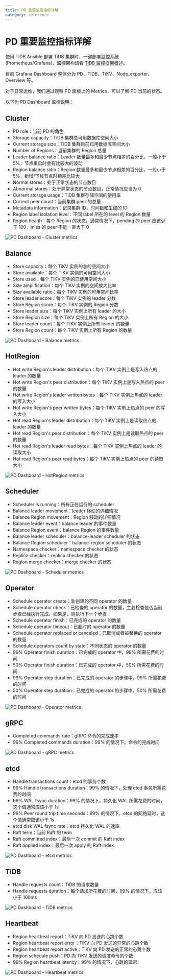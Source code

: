```yaml
---
title: PD 重要监控指标详解
category: reference
---
```


# PD 重要监控指标详解

使用 TiDB Ansible 部署 TiDB 集群时，一键部署监控系统 (Prometheus/Grafana)，监控架构请看 [TiDB 监控框架概述](/tidb-monitoring-framework.md)。

目前 Grafana Dashboard 整体分为 PD、TiDB、TiKV、Node\_exporter、Overview 等。

对于日常运维，我们通过观察 PD 面板上的 Metrics，可以了解 PD 当前的状态。

以下为 PD Dashboard 监控说明：

## Cluster

- PD role：当前 PD 的角色
- Storage capacity：TiDB 集群总可用数据库空间大小
- Current storage size：TiDB 集群目前已用数据库空间大小
- Number of Regions：当前集群的 Region 总量
- Leader balance ratio：Leader 数量最多和最少节点相差的百分比，一般小于 5%，节点重启时会有比较大的波动
- Region balance ratio：Region 数量最多和最少节点相差的百分比，一般小于 5%，新增/下线节点时相差比较大
- Normal stores：处于正常状态的节点数目
- Abnormal stores：处于异常状态的节点数目，正常情况应当为 0
- Current storage usage：TiDB 集群存储空间的使用率
- Current peer count：当前集群 peer 的总量
- Metadata information：记录集群 ID，时间戳和生成的 ID
- Region label isolation level：不同 label 所在的 level 的 Region 数量
- Region health：每个 Region 的状态，通常情况下，pending 的 peer 应该少于 100，miss 的 peer 不能一直大于 0

![PD Dashboard - Cluster metrics](/media/pd-dashboard-cluster.png)

## Balance

- Store capacity：每个 TiKV 实例的总的空间大小
- Store available：每个 TiKV 实例的可用空间大小
- Store used：每个 TiKV 实例的已使用空间大小
- Size amplification：每个 TiKV 实例的空间放大比率
- Size available ratio：每个 TiKV 实例的可用空间比率
- Store leader score：每个 TiKV 实例的 leader 分数
- Store Region score：每个 TiKV 实例的 Region 分数
- Store leader size：每个 TiKV 实例上所有 leader 的大小
- Store Region size：每个 TiKV 实例上所有 Region 的大小
- Store leader count：每个 TiKV 实例上所有 leader 的数量
- Store Region count：每个 TiKV 实例上所有 Region 的数量

![PD Dashboard - Balance metrics](/media/pd-dashboard-balance.png)

## HotRegion

- Hot write Region's leader distribution：每个 TiKV 实例上是写入热点的 leader 的数量
- Hot write Region's peer distribution：每个 TiKV 实例上是写入热点的 peer 的数量
- Hot write Region's leader written bytes：每个 TiKV 实例上热点的 leader 的写入大小
- Hot write Region's peer written bytes：每个 TiKV 实例上热点的 peer 的写入大小
- Hot read Region's leader distribution：每个 TiKV 实例上是读取热点的 leader 的数量
- Hot read Region's peer distribution：每个 TiKV 实例上是读取热点的 peer 的数量
- Hot read Region's leader read bytes：每个 TiKV 实例上热点的 leader 的读取大小
- Hot read Region's peer read bytes：每个 TiKV 实例上热点的 peer 的读取大小

![PD Dashboard - HotRegion metrics](/media/pd-dashboard-hot-region.png)

## Scheduler

- Scheduler is running：所有正在运行的 scheduler
- Balance leader movement：leader 移动的详细情况
- Balance Region movement：Region 移动的详细情况
- Balance leader event：balance leader 的事件数量
- Balance Region event：balance Region 的事件数量
- Balance leader scheduler：balance-leader scheduler 的状态
- Balance Region scheduler：balance-region scheduler 的状态
- Namespace checker：namespace checker 的状态
- Replica checker：replica checker 的状态
- Region merge checker：merge checker 的状态

![PD Dashboard - Scheduler metrics](/media/pd-dashboard-scheduler.png)

## Operator

- Schedule operator create：新创建的不同 operator 的数量
- Schedule operator check：已检查的 operator 的数量，主要检查是否当前步骤已经执行完成，如果是，则执行下一个步骤
- Schedule operator finish：已完成的 operator 的数量
- Schedule operator timeout：已超时的 operator 的数量
- Schedule operator replaced or canceled：已取消或者被替换的 operator 的数量
- Schedule operators count by state：不同状态的 operator 的数量
- 99% Operator finish duration：已完成的 operator 中，99% 所需花费的时间
- 50% Operator finish duration：已完成的 operator 中，50% 所需花费的时间
- 99% Operator step duration：已完成的 operator 的步骤中，99% 所需花费的时间
- 50% Operator step duration：已完成的 operator 的步骤中，50% 所需花费的时间

![PD Dashboard - Operator metrics](/media/pd-dashboard-operator.png)

## gRPC

- Completed commands rate：gRPC 命令的完成速率
- 99% Completed commands duration：99% 的情况下，命令的完成时间

![PD Dashboard - gRPC metrics](/media/pd-dashboard-grpc.png)

## etcd

- Handle transactions count：etcd 的事务个数
- 99% Handle transactions duration：99% 的情况下，处理 etcd 事务所需花费的时间
- 99% WAL fsync duration：99% 的情况下，持久化 WAL 所需花费的时间，这个值通常应该小于 1s
- 99% Peer round trip time seconds：99% 的情况下，etcd 的网络延时，这个值通常应该小于 1s
- etcd disk WAL fsync rate：etcd 持久化 WAL 的速率
- Raft term：当前 Raft 的 term
- Raft committed index：最后一次 commit 的 Raft index
- Raft applied index：最后一次 apply 的 Raft index

![PD Dashboard - etcd metrics](/media/pd-dashboard-etcd.png)

## TiDB

- Handle requests count：TiDB 的请求数量
- Handle requests duration：每个请求所花费的时间，99% 的情况下，应该小于 100ms

![PD Dashboard - TiDB metrics](/media/pd-dashboard-tidb.png)

## Heartbeat

- Region heartbeat report：TiKV 向 PD 发送的心跳个数
- Region heartbeat report error：TiKV 向 PD 发送的异常的心跳个数
- Region heartbeat report active：TiKV 向 PD 发送的正常的心跳个数
- Region schedule push：PD 向 TiKV 发送的调度命令的个数
- 99% Region heartbeat latency：99% 的情况下，心跳的延迟

![PD Dashboard - Heartbeat metrics](/media/pd-dashboard-heartbeat.png)